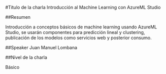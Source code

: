 #Título de la charla
Introducción al Machine Learning con AzureML Studio

##Resumen

Introducción a conceptos básicos de machine learning usando AzureML Studio, se usarán componentes para predicción lineal y clustering, publicación de los modelos como servicios web y posterior consumo.

##Speaker
Juan Manuel Lombana

##Nivel de la charla

Básico
